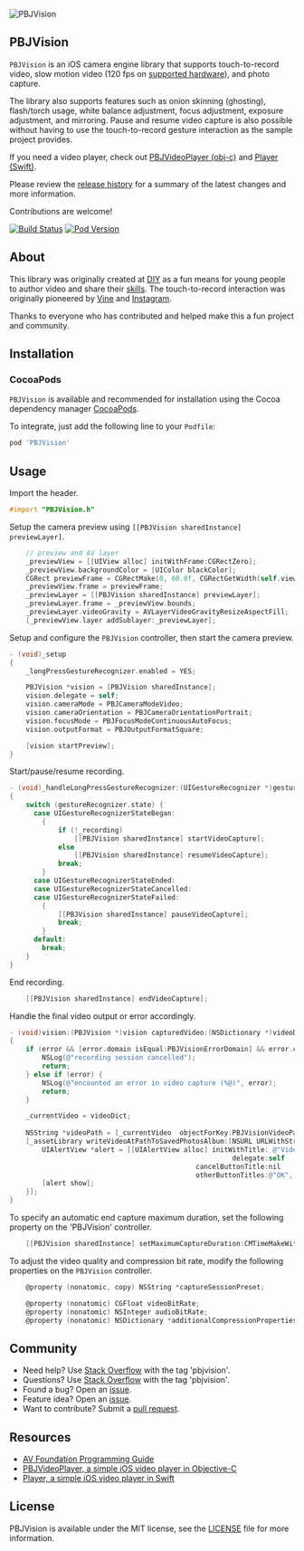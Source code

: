 ![PBJVision](https://raw.github.com/piemonte/PBJVision/master/pbj.gif)

## PBJVision

`PBJVision` is an iOS camera engine library that supports touch-to-record video, slow motion video (120 fps on [supported hardware](https://www.apple.com/iphone/compare/)), and photo capture.

The library also supports features such as onion skinning (ghosting), flash/torch usage, white balance adjustment, focus adjustment, exposure adjustment, and mirroring. Pause and resume video capture is also possible without having to use the touch-to-record gesture interaction as the sample project provides.

If you need a video player, check out [PBJVideoPlayer (obj-c)](https://github.com/piemonte/PBJVideoPlayer) and [Player (Swift)](https://github.com/piemonte/player).

Please review the [release history](https://github.com/piemonte/PBJVision/releases) for a summary of the latest changes and more information.

Contributions are welcome!

[![Build Status](https://travis-ci.org/piemonte/PBJVision.svg?branch=master)](https://travis-ci.org/piemonte/PBJVision)
[![Pod Version](https://img.shields.io/cocoapods/v/PBJVision.svg?style=flat)](http://cocoadocs.org/docsets/PBJVision/)

## About

This library was originally created at [DIY](http://diy.org) as a fun means for young people to author video and share their [skills](http://diy.org/skills). The touch-to-record interaction was originally pioneered by [Vine](http://vine.co) and [Instagram](http://instagram.com).

Thanks to everyone who has contributed and helped make this a fun project and community.

## Installation

### CocoaPods

`PBJVision` is available and recommended for installation using the Cocoa dependency manager [CocoaPods](http://cocoapods.org/). 

To integrate, just add the following line to your `Podfile`:

```ruby
pod 'PBJVision'
```

## Usage

Import the header.

```objective-c
#import "PBJVision.h"
```

Setup the camera preview using `[[PBJVision sharedInstance] previewLayer]`.

```objective-c
    // preview and AV layer
    _previewView = [[UIView alloc] initWithFrame:CGRectZero];
    _previewView.backgroundColor = [UIColor blackColor];
    CGRect previewFrame = CGRectMake(0, 60.0f, CGRectGetWidth(self.view.frame), CGRectGetWidth(self.view.frame));
    _previewView.frame = previewFrame;
    _previewLayer = [[PBJVision sharedInstance] previewLayer];
    _previewLayer.frame = _previewView.bounds;
    _previewLayer.videoGravity = AVLayerVideoGravityResizeAspectFill;
    [_previewView.layer addSublayer:_previewLayer];
```

Setup and configure the `PBJVision` controller, then start the camera preview.

```objective-c
- (void)_setup
{
    _longPressGestureRecognizer.enabled = YES;

    PBJVision *vision = [PBJVision sharedInstance];
    vision.delegate = self;
    vision.cameraMode = PBJCameraModeVideo;
    vision.cameraOrientation = PBJCameraOrientationPortrait;
    vision.focusMode = PBJFocusModeContinuousAutoFocus;
    vision.outputFormat = PBJOutputFormatSquare;

    [vision startPreview];
}
```

Start/pause/resume recording.

```objective-c
- (void)_handleLongPressGestureRecognizer:(UIGestureRecognizer *)gestureRecognizer
{
    switch (gestureRecognizer.state) {
      case UIGestureRecognizerStateBegan:
        {
            if (!_recording)
                [[PBJVision sharedInstance] startVideoCapture];
            else
                [[PBJVision sharedInstance] resumeVideoCapture];
            break;
        }
      case UIGestureRecognizerStateEnded:
      case UIGestureRecognizerStateCancelled:
      case UIGestureRecognizerStateFailed:
        {
            [[PBJVision sharedInstance] pauseVideoCapture];
            break;
        }
      default:
        break;
    }
}
```

End recording.

```objective-c
    [[PBJVision sharedInstance] endVideoCapture];
```

Handle the final video output or error accordingly.

```objective-c
- (void)vision:(PBJVision *)vision capturedVideo:(NSDictionary *)videoDict error:(NSError *)error
{   
    if (error && [error.domain isEqual:PBJVisionErrorDomain] && error.code == PBJVisionErrorCancelled) {
        NSLog(@"recording session cancelled");
        return;
    } else if (error) {
        NSLog(@"encounted an error in video capture (%@)", error);
        return;
    }

    _currentVideo = videoDict;
    
    NSString *videoPath = [_currentVideo  objectForKey:PBJVisionVideoPathKey];
    [_assetLibrary writeVideoAtPathToSavedPhotosAlbum:[NSURL URLWithString:videoPath] completionBlock:^(NSURL *assetURL, NSError *error1) {
        UIAlertView *alert = [[UIAlertView alloc] initWithTitle: @"Video Saved!" message: @"Saved to the camera roll."
                                                       delegate:self
                                              cancelButtonTitle:nil
                                              otherButtonTitles:@"OK", nil];
        [alert show];
    }];
}
```

To specify an automatic end capture maximum duration, set the following property on the 'PBJVision' controller.

```objective-c
    [[PBJVision sharedInstance] setMaximumCaptureDuration:CMTimeMakeWithSeconds(5, 600)]; // ~ 5 seconds
```

To adjust the video quality and compression bit rate, modify the following properties on the `PBJVision` controller.

```objective-c
    @property (nonatomic, copy) NSString *captureSessionPreset;

    @property (nonatomic) CGFloat videoBitRate;
    @property (nonatomic) NSInteger audioBitRate;
    @property (nonatomic) NSDictionary *additionalCompressionProperties;
```

## Community

- Need help? Use [Stack Overflow](http://stackoverflow.com/questions/tagged/pbjvision) with the tag 'pbjvision'.
- Questions? Use [Stack Overflow](http://stackoverflow.com/questions/tagged/pbjvision) with the tag 'pbjvision'.
- Found a bug? Open an [issue](https://github.com/piemonte/PBJVision/issues).
- Feature idea? Open an [issue](https://github.com/piemonte/PBJVision/issues).
- Want to contribute? Submit a [pull request](https://github.com/piemonte/PBJVision/blob/master/CONTRIBUTING.md).

## Resources

* [AV Foundation Programming Guide](https://developer.apple.com/library/ios/documentation/AudioVideo/Conceptual/AVFoundationPG/Articles/00_Introduction.html)
* [PBJVideoPlayer, a simple iOS video player in Objective-C](https://github.com/piemonte/PBJVideoPlayer)
* [Player, a simple iOS video player in Swift](https://github.com/piemonte/player)

## License

PBJVision is available under the MIT license, see the [LICENSE](https://github.com/piemonte/PBJVision/blob/master/LICENSE) file for more information.
